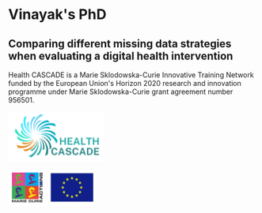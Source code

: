 # Vinayak's PhD

## Comparing different missing data strategies when evaluating a digital health intervention

Health CASCADE is a Marie Sklodowska-Curie Innovative Training Network funded by the European Union's Horizon 2020 research and innovation programme under Marie Sklodowska-Curie grant agreement number 956501.

![hc_logo](images/hc_logo.png)

![msca_logo](images/msca_logo.png)
